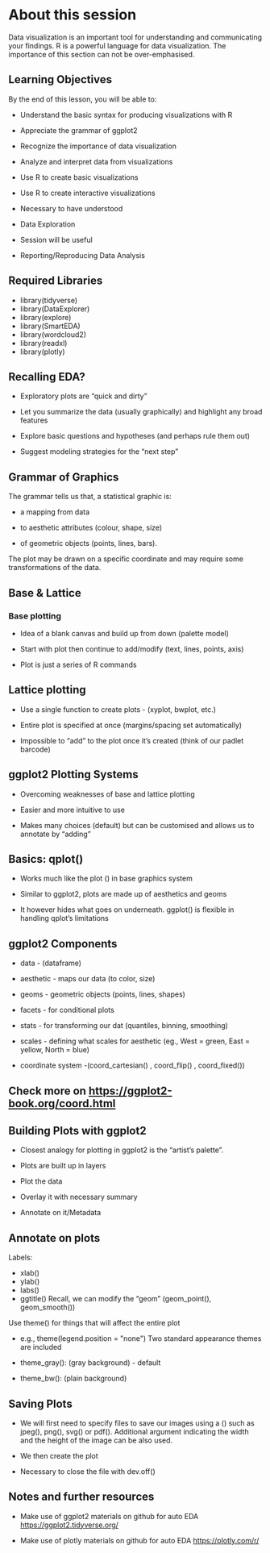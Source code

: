 # About this session

Data visualization is an important tool for understanding and communicating your findings. R is a powerful language for data visualization. The importance of this section can not be over-emphasised.

## Learning Objectives
By the end of this lesson, you will be able to:

- Understand the basic syntax for producing visualizations with R

- Appreciate the grammar of ggplot2

- Recognize the importance of data visualization

- Analyze and interpret data from visualizations

- Use R to create basic visualizations

- Use R to create interactive visualizations

- Necessary to have understood

- Data Exploration
- Session will be useful

- Reporting/Reproducing Data Analysis

## Required Libraries
- library(tidyverse)
- library(DataExplorer)
- library(explore)
- library(SmartEDA)
- library(wordcloud2)
- library(readxl)
- library(plotly)

## Recalling EDA?
- Exploratory plots are “quick and dirty”

- Let you summarize the data (usually graphically) and highlight any broad features

- Explore basic questions and hypotheses (and perhaps rule them out)

- Suggest modeling strategies for the “next step”

## Grammar of Graphics
The grammar tells us that, a statistical graphic is:

- a mapping from data

- to aesthetic attributes (colour, shape, size)

- of geometric objects (points, lines, bars).

The plot may be drawn on a specific coordinate and may require some transformations of the data.

## Base & Lattice
### Base plotting
- Idea of a blank canvas and build up from down (palette model)

- Start with plot then continue to add/modify (text, lines, points, axis)

- Plot is just a series of R commands

## Lattice plotting
- Use a single function to create plots - (xyplot, bwplot, etc.)

- Entire plot is specified at once (margins/spacing set automatically)

- Impossible to “add” to the plot once it’s created (think of our padlet barcode)

## ggplot2 Plotting Systems
- Overcoming weaknesses of base and lattice plotting

- Easier and more intuitive to use

- Makes many choices (default) but can be customised and allows us to annotate by “adding”

## Basics: qplot()
- Works much like the plot () in base graphics system

- Similar to ggplot2, plots are made up of aesthetics and geoms

- It however hides what goes on underneath. ggplot() is flexible in handling qplot’s limitations


## ggplot2 Components
- data - (dataframe)

- aesthetic - maps our data (to color, size)

- geoms - geometric objects (points, lines, shapes)

- facets - for conditional plots

- stats - for transforming our dat (quantiles, binning, smoothing)

- scales - defining what scales for aesthetic (eg., West = green, East = yellow, North = blue)

- coordinate system -(coord_cartesian() , coord_flip() , coord_fixed())


## Check more on https://ggplot2-book.org/coord.html
## Building Plots with ggplot2
- Closest analogy for plotting in ggplot2 is the “artist’s palette”.

- Plots are built up in layers

- Plot the data

- Overlay it with necessary summary

- Annotate on it/Metadata


## Annotate on plots
Labels:

- xlab()
- ylab()
- labs()
- ggtitle()
Recall, we can modify the “geom” (geom_point(), geom_smooth())

Use theme() for things that will affect the entire plot

- e.g., theme(legend.position = "none")
Two standard appearance themes are included

- theme_gray(): (gray background) - default

- theme_bw(): (plain background)

## Saving Plots
- We will first need to specify files to save our images using a () such as jpeg(), png(), svg() or pdf(). Additional argument indicating the width and the height of the image can be also used.

- We then create the plot

- Necessary to close the file with dev.off()

## Notes and further resources
- Make use of ggplot2 materials on github for auto EDA
https://ggplot2.tidyverse.org/

- Make use of plotly materials on github for auto EDA
https://plotly.com/r/
